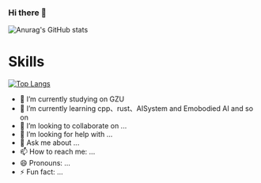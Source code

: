 ### Hi there 👋
![Anurag's GitHub stats](https://github-readme-stats.vercel.app/api?username=GYHPCG&theme=onedark&show_icons=true)

# Skills

[![Top Langs](https://github-readme-stats.vercel.app/api/top-langs/?username=GYHPCG&hide=HTML,CSS,php)](https://github.com/anuraghazra/github-readme-stats)

<!--
**GYHPCG/GYHPCG** is a ✨ _special_ ✨ repository because its `README.md` (this file) appears on your GitHub profile.
[![Top Langs](https://github-readme-stats.vercel.app/api/top-langs/?username=GYHPCG&hide=HTML,css,php,Makefile,make,makefile&layout=compact&show_icons=true)](https://github.com/anuraghazra/github-readme-stats)

Here are some ideas to get you started:
-->
- 🔭 I’m currently studying on GZU
- 🌱 I’m currently learning cpp、rust、AISystem and Emobodied AI and so on
- 👯 I’m looking to collaborate on ...
- 🤔 I’m looking for help with ...
- 💬 Ask me about ...
- 📫 How to reach me: ...
- 😄 Pronouns: ...
- ⚡ Fun fact: ...

